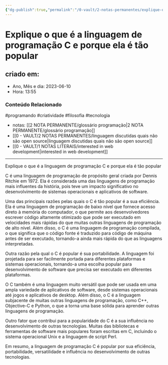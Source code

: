 ```yaml
---
{"dg-publish":true,"permalink":"/0-vault/2-notas-permanentes/explique-o-que-e-a-linguagem-de-programacao-c-e-porque-ela-e-tao-popular/","tags":["permanente","programando","criatividade","filosofia","tecnologia"],"dgHomeLink":true,"dgShowLocalGraph":true,"dgShowFileTree":true,"dgEnableSearch":true}
---
```


# Explique o que é a linguagem de programação C e porque ela é tão popular

## criado em: 
-  Ano, Mês e dia: 2023-06-10
- Hora: 13:55

### Conteúdo Relacionado

#programando #criatividade #filosofia #tecnologia 

- notas: [[2 NOTA PERMANENTE/glossário programação\|2 NOTA PERMANENTE/glossário programação]]
- [[0 - VAULT/2 NOTAS PERMANENTES/linguagem discutidas quais não são open source\|linguagem discutidas quais não são open source]]
- [[0 - VAULT/1 NOTAS LITERAIS/interested in web development\|interested in web development]]
---

Explique o que é a linguagem de programação C e porque ela é tão popular

C é uma linguagem de programação de propósito geral criada por Dennis Ritchie em 1972. Ela é considerada uma das linguagens de programação mais influentes da história, pois teve um impacto significativo no desenvolvimento de sistemas operacionais e aplicativos de software.

Uma das principais razões pelas quais o C é tão popular é a sua eficiência. Ela é uma linguagem de programação de baixo nível que fornece acesso direto à memória do computador, o que permite aos desenvolvedores escrever código altamente otimizado que pode ser executado em velocidades mais rápidas do que muitas outras linguagens de programação de alto nível. Além disso, o C é uma linguagem de programação compilada, o que significa que o código fonte é traduzido para código de máquina antes de ser executado, tornando-a ainda mais rápida do que as linguagens interpretadas.

Outra razão pela qual o C é popular é sua portabilidade. A linguagem foi projetada para ser facilmente portada para diferentes plataformas e sistemas operacionais, tornando-a uma escolha popular para desenvolvimento de software que precisa ser executado em diferentes plataformas.

O C também é uma linguagem muito versátil que pode ser usada em uma ampla variedade de aplicativos de software, desde sistemas operacionais até jogos e aplicativos de desktop. Além disso, o C é a linguagem subjacente de muitas outras linguagens de programação, como C++, Objective-C e Python, o que a torna uma base sólida para aprender outras linguagens de programação.

Outro fator que contribui para a popularidade do C é a sua influência no desenvolvimento de outras tecnologias. Muitas das bibliotecas e ferramentas de software mais populares foram escritas em C, incluindo o sistema operacional Unix e a linguagem de script Perl.

Em resumo, a linguagem de programação C é popular por sua eficiência, portabilidade, versatilidade e influência no desenvolvimento de outras tecnologias.